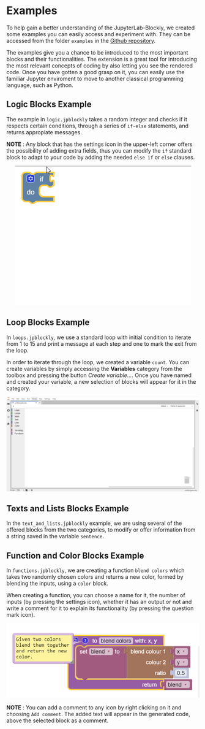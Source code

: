 # Examples

To help gain a better understanding of the JupyterLab-Blockly, we created some examples you can easily access and experiment with. They can be accessed from the folder `examples` in the [Github repository](https://github.com/QuantStack/jupyterlab-blockly/tree/main/examples).

The examples give you a chance to be introduced to the most important blocks and their functionalities. The extension is a great tool for introducing the most relevant concepts of coding by also letting you see the rendered code. Once you have gotten a good grasp on it, you can easily use the familiar Jupyter enviroment to move to another classical programming language, such as Python.

## Logic Blocks Example

The example in `logic.jpblockly` takes a random integer and checks if it respects certain conditions, through a series of `if-else` statements, and returns appropiate messages.

**NOTE** : Any block that has the settings icon in the upper-left corner offers the possibility of adding extra fields, thus you can modify the `if` standard block to adapt to your code by adding the needed `else if` or `else` clauses.

<p align="center">
  <img src="_static/ifBlock.gif" alt="Modifying if block"/>
</p>

## Loop Blocks Example

In `loops.jpblockly`, we use a standard loop with initial condition to iterate from 1 to 15 and print a message at each step and one to mark the exit from the loop.

In order to iterate through the loop, we created a variable `count`. You can create variables by simply accessing the **Variables** category from the toolbox and pressing the button _Create variable..._. Once you have named and created your variable, a new selection of blocks will appear for it in the category.

<p align="center">
  <img src="_static/creatingVariable.gif" alt="Creating a variable"/>
</p>

## Texts and Lists Blocks Example

In the `text_and_lists.jpblockly` example, we are using several of the offered blocks from the two categories, to modify or offer information from a string saved in the variable `sentence`.

## Function and Color Blocks Example

In `functions.jpblockly`, we are creating a function `blend colors` which takes two randomly chosen colors and returns a new color, formed by blending the inputs, using a `color` block.

When creating a function, you can choose a name for it, the number of inputs (by pressing the settings icon), whether it has an output or not and write a comment for it to explain its functionality (by pressing the question mark icon).

<p align="center">
  <img src="_static/commentBlock.png" alt="Function block with comment"/>
</p>

**NOTE** : You can add a comment to any icon by right clicking on it and choosing `Add comment`. The added text will appear in the generated code, above the selected block as a comment.
